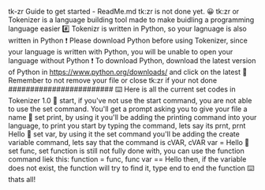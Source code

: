 tk-zr Guide to get started - ReadMe.md
tk:zr is not done yet.
😀 tk:zr or Tokenizer is a language building tool made to make buidling a programming language easier
#️⃣ Tokenizr is written in Python, so your lagnuage is also written in Python
❗ Please download Python before using Tokenizer, since your language is written with Python, you will be unable to open your language without Python
❗ To download Python, download the latest version of Python in https://www.python.org/downloads/ and click on the latest
🔔 Remember to not remove your file or close tk:zr if your not done
########################
⌨️ Here is all the current set codes in Tokenizer 1.0
🔗 start, if you've not use the start command, you are not able to use the set command. You'll get a prompt asking you to give your file a name
🔗 set print, by using it you'll be adding the printing command into your language, to print you start by typing the command, lets say its prnt, prnt Hello
🔗 set var, by using it the set command you'll be adding the create variable command, lets say that the command is cVAR, cVAR var = Hello
🔗 set func, set function is still not fully done with, you can use the function command liek this: function = func, func var == Hello then, if the variable does not exist, the function will try to find it, type end to end the function
⌨️ thats all!
